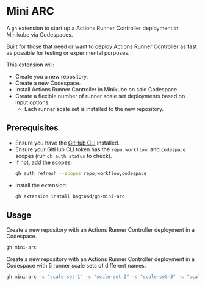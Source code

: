 # Mini ARC

A `gh` extension to start up a Actions Runner Controller deployment in Minikube via Codespaces.

Built for those that need or want to deploy Actions Runner Controller as fast as possible for testing or experimental purposes.

This extension will:
- Create you a new repository.
- Create a new Codespace.
- Install Actions Runner Controller in Minikube on said Codespace.
- Create a flexible number of runner scale set deployments based on input options.
  - Each runner scale set is installed to the new repository. 

## Prerequisites

- Ensure you have the [GitHub CLI](https://github.com/cli/cli) installed. 
- Ensure your GitHub CLI token has the `repo`, `workflow`, and `codespace` scopes (run `gh auth status` to check).
- If not, add the scopes: 
    ```bash
    gh auth refresh --scopes repo,workflow,codespace
    ```
- Install the extension:
    ```bash
    gh extension install bagtoad/gh-mini-arc
    ```

## Usage

Create a new repository with an Actions Runner Controller deployment in a Codespace.
```bash
gh mini-arc
```
Create a new repository with an Actions Runner Controller deployment in a Codespace with 5 runner scale sets of different names.
```bash
gh mini-arc -s "scale-set-1" -s "scale-set-2" -s "scale-set-3" -s "scale-set-4" -s "scale-set-5"
```

